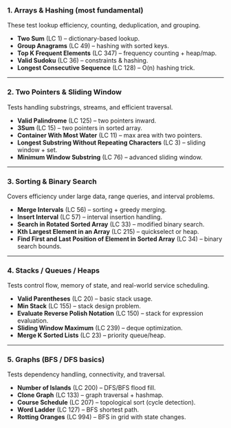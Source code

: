 ### **1. Arrays & Hashing (most fundamental)**

These test lookup efficiency, counting, deduplication, and grouping.

* **Two Sum** (LC 1) – dictionary-based lookup.
* **Group Anagrams** (LC 49) – hashing with sorted keys.
* **Top K Frequent Elements** (LC 347) – frequency counting + heap/map.
* **Valid Sudoku** (LC 36) – constraints & hashing.
* **Longest Consecutive Sequence** (LC 128) – O(n) hashing trick.

---

### **2. Two Pointers & Sliding Window**

Tests handling substrings, streams, and efficient traversal.

* **Valid Palindrome** (LC 125) – two pointers inward.
* **3Sum** (LC 15) – two pointers in sorted array.
* **Container With Most Water** (LC 11) – max area with two pointers.
* **Longest Substring Without Repeating Characters** (LC 3) – sliding window + set.
* **Minimum Window Substring** (LC 76) – advanced sliding window.

---

### **3. Sorting & Binary Search**

Covers efficiency under large data, range queries, and interval problems.

* **Merge Intervals** (LC 56) – sorting + greedy merging.
* **Insert Interval** (LC 57) – interval insertion handling.
* **Search in Rotated Sorted Array** (LC 33) – modified binary search.
* **Kth Largest Element in an Array** (LC 215) – quickselect or heap.
* **Find First and Last Position of Element in Sorted Array** (LC 34) – binary search bounds.

---

### **4. Stacks / Queues / Heaps**

Tests control flow, memory of state, and real-world service scheduling.

* **Valid Parentheses** (LC 20) – basic stack usage.
* **Min Stack** (LC 155) – stack design problem.
* **Evaluate Reverse Polish Notation** (LC 150) – stack for expression evaluation.
* **Sliding Window Maximum** (LC 239) – deque optimization.
* **Merge K Sorted Lists** (LC 23) – priority queue/heap.

---

### **5. Graphs (BFS / DFS basics)**

Tests dependency handling, connectivity, and traversal.

* **Number of Islands** (LC 200) – DFS/BFS flood fill.
* **Clone Graph** (LC 133) – graph traversal + hashmap.
* **Course Schedule** (LC 207) – topological sort (cycle detection).
* **Word Ladder** (LC 127) – BFS shortest path.
* **Rotting Oranges** (LC 994) – BFS in grid with state changes.
